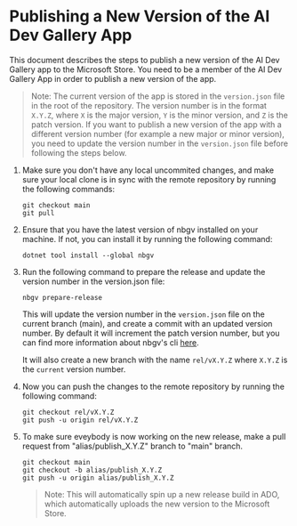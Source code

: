 # Publishing a New Version of the AI Dev Gallery App

This document describes the steps to publish a new version of the AI Dev Gallery app to the Microsoft Store. You need to be a member of the AI Dev Gallery App in order to publish a new version of the app.

> Note: The current version of the app is stored in the `version.json` file in the root of the repository. The version number is in the format `X.Y.Z`, where `X` is the major version, `Y` is the minor version, and `Z` is the patch version. If you want to publish a new version of the app with a different version number (for example a new major or minor version), you need to update the version number in the `version.json` file before following the steps below.

1. Make sure you don't have any local uncommited changes, and make sure your local clone is in sync with the remote repository by running the following commands:

    ```console
    git checkout main
    git pull
    ```

2. Ensure that you have the latest version of nbgv installed on your machine. If not, you can install it by running the following command:

    ```console
    dotnet tool install --global nbgv
    ```

3. Run the following command to prepare the release and update the version number in the version.json file:

    ```console
    nbgv prepare-release
    ```

    This will update the version number in the `version.json` file on the current branch (main), and create a commit with an updated version number. By default it will increment the patch version number, but you can find more information about nbgv's cli [here](https://github.com/dotnet/Nerdbank.GitVersioning/blob/main/docfx/docs/nbgv-cli.md).

    It will also create a new branch with the name `rel/vX.Y.Z` where `X.Y.Z` is the `current` version number.

4. Now you can push the changes to the remote repository by running the following command:

    ```console
    git checkout rel/vX.Y.Z
    git push -u origin rel/vX.Y.Z
    ```

5. To make sure eveybody is now working on the new release, make a pull request from "alias/publish_X.Y.Z" branch to "main" branch.

    ```console
    git checkout main
    git checkout -b alias/publish_X.Y.Z
    git push -u origin alias/publish_X.Y.Z
    ```
    
    > Note: This will automatically spin up a new release build in ADO, which automatically uploads the new version to the Microsoft Store.